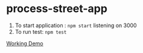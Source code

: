 # process-street-app

1. To start application : `npm start` listening on 3000
2. To run test: `npm test`


[Working Demo](http://www.semihgk.com/process-street-app)
